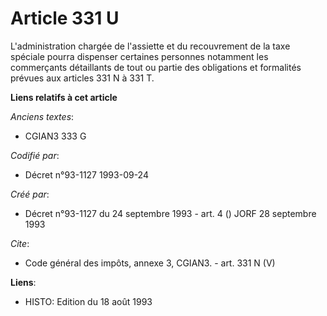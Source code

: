 # Article 331 U

L'administration chargée de l'assiette et du recouvrement de la taxe spéciale pourra dispenser certaines personnes notamment
les commerçants détaillants de tout ou partie des obligations et formalités prévues aux articles 331 N à 331 T.

**Liens relatifs à cet article**

_Anciens textes_:

  - CGIAN3 333 G

_Codifié par_:

  - Décret n°93-1127 1993-09-24

_Créé par_:

  - Décret n°93-1127 du 24 septembre 1993 - art. 4 () JORF 28 septembre 1993

_Cite_:

  - Code général des impôts, annexe 3, CGIAN3. - art. 331 N (V)

**Liens**:

  - HISTO: Edition du 18 août 1993
